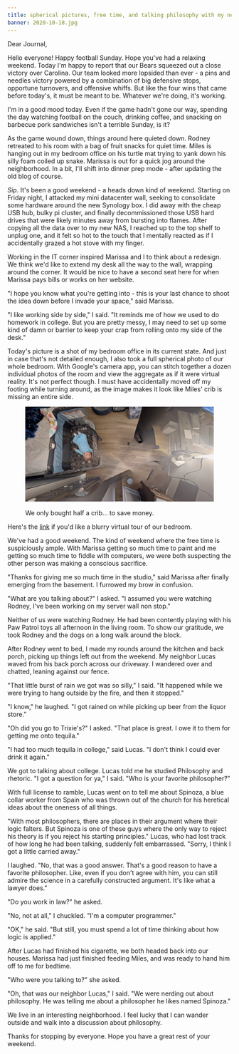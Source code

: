 ```yaml
---
title: spherical pictures, free time, and talking philosophy with my neighbor
banner: 2020-10-18.jpg
---
```


Dear Journal,

Hello everyone!  Happy football Sunday.  Hope you've had a relaxing
weekend.  Today I'm happy to report that our Bears squeezed out a
close victory over Carolina.  Our team looked more lopsided than
ever - a pins and needles victory powered by a combination of big
defensive stops, opportune turnovers, and offensive whiffs.  But like
the four wins that came before today's, it must be meant to be.
Whatever we're doing, it's working.

I'm in a good mood today.  Even if the game hadn't gone our way,
spending the day watching football on the couch, drinking coffee, and
snacking on barbecue pork sandwiches isn't a terrible Sunday, is it?

As the game wound down, things around here quieted down.  Rodney
retreated to his room with a bag of fruit snacks for quiet time.
Miles is hanging out in my bedroom office on his turtle mat trying to
yank down his silly foam coiled up snake.  Marissa is out for a quick
jog around the neighborhood.  In a bit, I'll shift into dinner prep
mode - after updating the old blog of course.

_Sip_.  It's been a good weekend - a heads down kind of weekend.
Starting on Friday night, I attacked my mini datacenter wall, seeking
to consolidate some hardware around the new Synology box.  I did away
with the cheap USB hub, bulky pi cluster, and finally decommissioned
those USB hard drives that were likely minutes away from bursting into
flames.  After copying all the data over to my new NAS, I reached up
to the top shelf to unplug one, and it felt so hot to the touch that I
mentally reacted as if I accidentally grazed a hot stove with my
finger.

Working in the IT corner inspired Marissa and I to think about a
redesign.  We think we'd like to extend my desk all the way to the
wall, wrapping around the corner.  It would be nice to have a second
seat here for when Marissa pays bills or works on her website.

"I hope you know what you're getting into - this is your last chance
to shoot the idea down before I invade your space," said Marissa.

"I like working side by side," I said.  "It reminds me of how we used
to do homework in college.  But you are pretty messy, I may need to
set up some kind of damn or barrier to keep your crap from rolling
onto my side of the desk."

Today's picture is a shot of my bedroom office in its current state.
And just in case that's not detailed enough, I also took a full
spherical photo of our whole bedroom.  With Google's camera app, you
can stitch together a dozen individual photos of the room and view the
aggregate as if it were virtual reality.  It's not perfect though.  I
must have accidentally moved off my footing while turning around, as
the image makes it look like Miles' crib is missing an entire side.

<figure>
  <a href="/images/2020-10-18-crib.png">
    <img alt="2020 10 18 crib" src="/images/2020-10-18-crib.png"/>
  </a>
  <figcaption>
    <p>We only
bought half a crib... to save money.</p>
  </figcaption>
</figure>

Here's the [link] if you'd like a blurry virtual tour of our bedroom.

[link]: https://photos.app.goo.gl/VbH3nsqzdazUvqjf9

We've had a good weekend.  The kind of weekend where the free time is
suspiciously ample.  With Marissa getting so much time to paint and me
getting so much time to fiddle with computers, we were both suspecting
the other person was making a conscious sacrifice.

"Thanks for giving me so much time in the studio," said Marissa after
finally emerging from the basement.  I furrowed my brow in confusion.

"What are you talking about?" I asked.  "I assumed you were watching
Rodney, I've been working on my server wall non stop."

Neither of us were watching Rodney.  He had been contently playing
with his Paw Patrol toys all afternoon in the living room.  To show
our gratitude, we took Rodney and the dogs on a long walk around the
block.

After Rodney went to bed, I made my rounds around the kitchen and back
porch, picking up things left out from the weekend.  My neighbor Lucas
waved from his back porch across our driveway.  I wandered over and
chatted, leaning against our fence.

"That little burst of rain we got was so silly," I said.  "It happened
while we were trying to hang outside by the fire, and then it
stopped."

"I know," he laughed.  "I got rained on while picking up beer from the
liquor store."

"Oh did you go to Trixie's?" I asked.  "That place is great.  I owe it
to them for getting me onto tequila."

"I had too much tequila in college," said Lucas.  "I don't think I
could ever drink it again."

We got to talking about college.  Lucas told me he studied Philosophy
and rhetoric.  "I got a question for ya," I said.  "Who is your
favorite philosopher?"

With full license to ramble, Lucas went on to tell me about Spinoza, a
blue collar worker from Spain who was thrown out of the church for his
heretical ideas about the oneness of all things.

"With most philosophers, there are places in their argument where
their logic falters.  But Spinoza is one of these guys where the only
way to reject his theory is if you reject his starting principles."
Lucas, who had lost track of how long he had been talking, suddenly
felt embarrassed.  "Sorry, I think I got a little carried away."

I laughed.  "No, that was a good answer.  That's a good reason to have
a favorite philosopher.  Like, even if you don't agree with him, you
can still admire the science in a carefully constructed argument.
It's like what a lawyer does."

"Do you work in law?" he asked.

"No, not at all," I chuckled.  "I'm a computer programmer."

"OK," he said.  "But still, you must spend a lot of time thinking
about how logic is applied."

After Lucas had finished his cigarette, we both headed back into our
houses.  Marissa had just finished feeding Miles, and was ready to
hand him off to me for bedtime.

"Who were you talking to?" she asked.

"Oh, that was our neighbor Lucas," I said.  "We were nerding out about
philosophy.  He was telling me about a philosopher he likes named
Spinoza."

We live in an interesting neighborhood.  I feel lucky that I can
wander outside and walk into a discussion about philosophy.

Thanks for stopping by everyone.  Hope you have a great rest of your
weekend.
